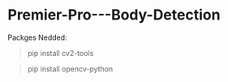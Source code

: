 # Premier-Pro---Body-Detection



Packges Nedded:

> pip install cv2-tools


>pip install opencv-python
